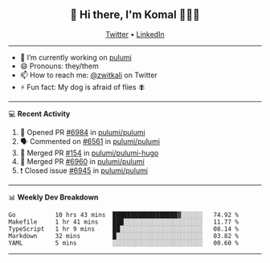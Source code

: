 <h2 align="center"> 👋 Hi there, I'm Komal 🧑🏾‍💻 </h2>
<p align="center">
    <a href="https://twitter.com/zwitkali">Twitter</a> •
    <a href="https://www.linkedin.com/in/komal-ali/">LinkedIn</a>
</p>

--------

- 🔭 I’m currently working on [pulumi](https://github.com/pulumi/pulumi)
- 😄 Pronouns: they/them
- 📫 How to reach me: [@zwitkali](https://twitter.com/zwitkali) on Twitter
- ⚡ Fun fact: My dog is afraid of flies 🪰

--------
💻 **Recent Activity**

<!--START_SECTION:activity-->
1. 💪 Opened PR [#6984](https://github.com/pulumi/pulumi/pull/6984) in [pulumi/pulumi](https://github.com/pulumi/pulumi)
2. 🗣 Commented on [#6561](https://github.com/pulumi/pulumi/issues/6561) in [pulumi/pulumi](https://github.com/pulumi/pulumi)
3. 🎉 Merged PR [#154](https://github.com/pulumi/pulumi-hugo/pull/154) in [pulumi/pulumi-hugo](https://github.com/pulumi/pulumi-hugo)
4. 🎉 Merged PR [#6960](https://github.com/pulumi/pulumi/pull/6960) in [pulumi/pulumi](https://github.com/pulumi/pulumi)
5. ❗️ Closed issue [#6945](https://github.com/pulumi/pulumi/issues/6945) in [pulumi/pulumi](https://github.com/pulumi/pulumi)
<!--END_SECTION:activity-->

--------

📊 **Weekly Dev Breakdown**
<!--START_SECTION:waka-->
```text
Go           10 hrs 43 mins  ██████████████████▓░░░░░░   74.92 % 
Makefile     1 hr 41 mins    ███░░░░░░░░░░░░░░░░░░░░░░   11.77 % 
TypeScript   1 hr 9 mins     ██░░░░░░░░░░░░░░░░░░░░░░░   08.14 % 
Markdown     32 mins         █░░░░░░░░░░░░░░░░░░░░░░░░   03.82 % 
YAML         5 mins          ░░░░░░░░░░░░░░░░░░░░░░░░░   00.60 % 
```
<!--END_SECTION:waka-->

--------